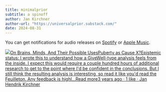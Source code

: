 ```yaml
---
title: minimalprior
subtitle: a spinoff
author: Jan Kirchner
author-url: "https://universalprior.substack.com/"
date: 2024-08-31
---
```


You can get notifications for audio releases on [Spotify](https://open.spotify.com/show/6vHVA4oHPEnt3AqJF6WB64) or [Apple Music](https://podcasts.apple.com/us/podcast/on-brains-minds-and-their-possible-uses/id1617525316).

[![](https://substackcdn.com/image/fetch/w_56,c_limit,f_auto,q_auto:good,fl_progressive:steep/https%3A%2F%2Fbucketeer-e05bbc84-baa3-437e-9518-adb32be77984.s3.amazonaws.com%2Fpublic%2Fimages%2F3c853a3b-98b1-478d-b392-7c3bd57af339_1280x1280.png)On Brains, Minds, And Their Possible UsesPuberty as Cause X?Epistemic status: I wrote this to understand how a GiveWell-type analysis feels from the inside. I expect this would require a couple hundred hours of additional research to get to the point where I'd be confident in the conclusions. But I still think the resulting analysis is interesting, so read it like you'd read the Feuilleton. Any feedback is highl…Read more3 years ago · 1 like · Jan Hendrik Kirchner](https://kirchner-jan.github.io/minimalprior/posts/universalprior/puberty-as-cause-x?utm_source=substack&utm_campaign=post_embed&utm_medium=web)
